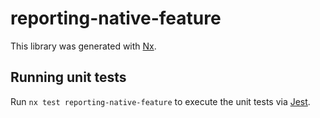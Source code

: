 # reporting-native-feature

This library was generated with [Nx](https://nx.dev).

## Running unit tests

Run `nx test reporting-native-feature` to execute the unit tests via [Jest](https://jestjs.io).
